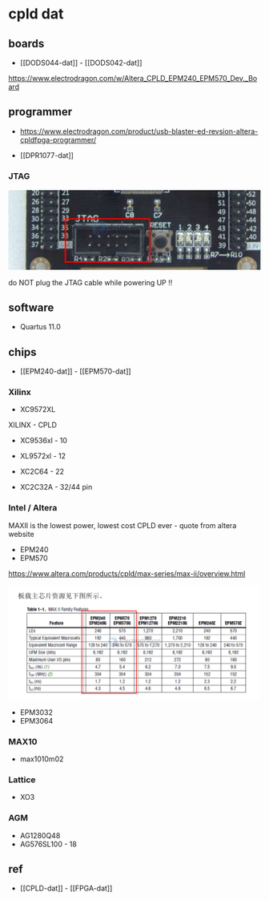 
# cpld dat 

## boards 

- [[DODS044-dat]] - [[DODS042-dat]]

https://www.electrodragon.com/w/Altera_CPLD_EPM240_EPM570_Dev._Board


## programmer 

- https://www.electrodragon.com/product/usb-blaster-ed-revsion-altera-cpldfpga-programmer/

- [[DPR1077-dat]]

### JTAG 

![](2024-11-04-17-50-07.png)

do NOT plug the JTAG cable while powering UP !!

## software 

- Quartus 11.0

## chips 

- [[EPM240-dat]] - [[EPM570-dat]]


### Xilinx

* XC9572XL

XILINX - CPLD 

* XC9536xl - 10
* XL9572xl - 12

* XC2C64 - 22
* XC2C32A - 32/44 pin


### Intel / Altera

MAXII is the lowest power, lowest cost CPLD ever - quote from altera website 

* EPM240
* EPM570

https://www.altera.com/products/cpld/max-series/max-ii/overview.html

![](2024-11-04-17-54-35.png)

* EPM3032
* EPM3064


### MAX10 

* max1010m02


### Lattice

* XO3


### AGM

* AG1280Q48
* AG576SL100 - 18


## ref 

- [[CPLD-dat]] - [[FPGA-dat]]